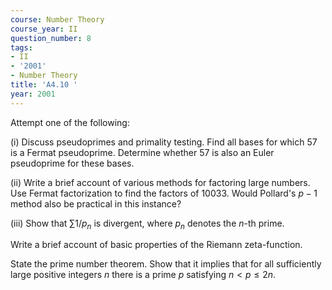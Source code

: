 ```yaml
---
course: Number Theory
course_year: II
question_number: 8
tags:
- II
- '2001'
- Number Theory
title: 'A4.10 '
year: 2001
---
```



Attempt one of the following:

(i) Discuss pseudoprimes and primality testing. Find all bases for which 57 is a Fermat pseudoprime. Determine whether 57 is also an Euler pseudoprime for these bases.

(ii) Write a brief account of various methods for factoring large numbers. Use Fermat factorization to find the factors of 10033. Would Pollard's $p-1$ method also be practical in this instance?

(iii) Show that $\sum 1 / p_{n}$ is divergent, where $p_{n}$ denotes the $n$-th prime.

Write a brief account of basic properties of the Riemann zeta-function.

State the prime number theorem. Show that it implies that for all sufficiently large positive integers $n$ there is a prime $p$ satisfying $n<p \leqslant 2 n$.